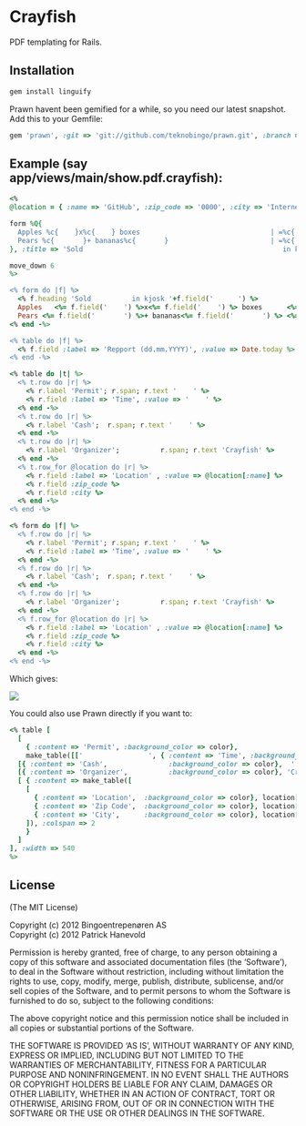 # Crayfish

PDF templating for Rails.

## Installation

``` ruby
gem install linguify
```

Prawn havent been gemified for a while, so you need our latest snapshot.  
Add this to your Gemfile:

``` Ruby
gem 'prawn', :git => 'git://github.com/teknobingo/prawn.git', :branch => 'master'
```

## Example (say app/views/main/show.pdf.crayfish):

``` ruby
<%
@location = { :name => 'GitHub', :zip_code => '0000', :city => 'Internet' }

form %Q{
  Apples %c{    }x%c{    } boxes                                | =%c{         }
  Pears %c{       }+ bananas%c{       }                         | =%c{         }
}, :title => 'Sold                                                 in kjosk %c{      }'

move_down 6
%>

<% form do |f| %>
  <% f.heading 'Sold          in kjosk '+f.field('      ') %>
  Apples   <%= f.field('    ') %>x<%= f.field('    ') %> boxes      <%= f.span %> =<%= f.field('         ') %>
  Pears <%= f.field('       ') %>+ bananas<%= f.field('       ') %> <%= f.span %> =<%= f.field('         ') %>
<% end -%>

<% table do |f| %>
  <% f.field :label => 'Repport (dd.mm.YYYY)', :value => Date.today %>
<% end -%>

<% table do |t| %>
  <% t.row do |r| %>
    <% r.label 'Permit'; r.span; r.text '    ' %>
    <% r.field :label => 'Time', :value => '    ' %>
  <% end -%>
  <% t.row do |r| %>
    <% r.label 'Cash';  r.span; r.text '    ' %>
  <% end -%>
  <% t.row do |r| %>
    <% r.label 'Organizer';          r.span; r.text 'Crayfish' %>
  <% end -%>
  <% t.row_for @location do |r| %>
    <% r.field :label => 'Location' , :value => @location[:name] %>
    <% r.field :zip_code %>
    <% r.field :city %>
  <% end -%>
<% end -%>

<% form do |f| %>
  <% f.row do |r| %>
    <% r.label 'Permit'; r.span; r.text '    ' %>
    <% r.field :label => 'Time', :value => '    ' %>
  <% end -%>
  <% f.row do |r| %>
    <% r.label 'Cash';  r.span; r.text '    ' %>
  <% end -%>
  <% f.row do |r| %>
    <% r.label 'Organizer';          r.span; r.text 'Crayfish' %>
  <% end -%>
  <% f.row_for @location do |r| %>
    <% r.field :label => 'Location' , :value => @location[:name] %>
    <% r.field :zip_code %>
    <% r.field :city %>
  <% end -%>
<% end -%>
```

Which gives:

![](http://github.com/patrickhno/crayfish/raw/master/doc/example.png) 

You could also use Prawn directly if you want to:

``` Ruby
<% table [
  [
    { :content => 'Permit', :background_color => color},
    make_table([['                ', { :content => 'Time', :background_color => color}]])],
  [{ :content => 'Cash',               :background_color => color},  ''],
  [{ :content => 'Organizer',          :background_color => color}, 'Crayfish'],
  [ { :content => make_table([
    [
      { :content => 'Location',  :background_color => color}, location[:name],
      { :content => 'Zip Code',  :background_color => color}, location[:zip_code],
      { :content => 'City',      :background_color => color}, location[:city]]
    ]), :colspan => 2
    }
  ]
], :width => 540
%>
```

## License

(The MIT License)

Copyright (c) 2012 Bingoentrepenøren AS  
Copyright (c) 2012 Patrick Hanevold

Permission is hereby granted, free of charge, to any person obtaining a copy of this software and associated documentation files (the ‘Software’), to deal in the Software without restriction, including without limitation the rights to use, copy, modify, merge, publish, distribute, sublicense, and/or sell copies of the Software, and to permit persons to whom the Software is furnished to do so, subject to the following conditions:

The above copyright notice and this permission notice shall be included in all copies or substantial portions of the Software.

THE SOFTWARE IS PROVIDED ‘AS IS’, WITHOUT WARRANTY OF ANY KIND, EXPRESS OR IMPLIED, INCLUDING BUT NOT LIMITED TO THE WARRANTIES OF MERCHANTABILITY, FITNESS FOR A PARTICULAR PURPOSE AND NONINFRINGEMENT. IN NO EVENT SHALL THE AUTHORS OR COPYRIGHT HOLDERS BE LIABLE FOR ANY CLAIM, DAMAGES OR OTHER LIABILITY, WHETHER IN AN ACTION OF CONTRACT, TORT OR OTHERWISE, ARISING FROM, OUT OF OR IN CONNECTION WITH THE SOFTWARE OR THE USE OR OTHER DEALINGS IN THE SOFTWARE.
